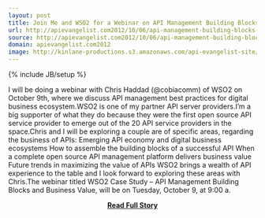 ```yaml
---
layout: post
title: Join Me and WSO2 for a Webinar on API Management Building Blocks and Business Value
url: http://apievangelist.com2012/10/06/api-management-building-blocks-and-business-value-webinar-with-wso2/
source: http://apievangelist.com2012/10/06/api-management-building-blocks-and-business-value-webinar-with-wso2/
domain: apievangelist.com2012
image: http://kinlane-productions.s3.amazonaws.com/api-evangelist-site/blog/wso2-logo.jpeg
---
```

{% include JB/setup %}<p>I will be doing a webinar with Chris Haddad (@cobiacomm) of WSO2 on October 9th, where we discuss API management best practices for digital business ecosystem.WSO2 is one of my partner API server providers.I’m a big supporter of what they do because they were the first open source API service provider to emerge out of the 20 API service providers in the space.Chris and I will be exploring a couple are of specific areas, regarding the business of APIs: Emerging API economy and digital business ecosystems How to assemble the building blocks of a successful API When a complete open source API management platform delivers business value Future trends in maximizing the value of APIs WSO2 brings a wealth of API experience to the table and I look forward to exploring these areas with Chris.The webinar titled WSO2 Case Study – API Management Building Blocks and Business Value, will be on Tuesday, October 9, at 9:00 a.</p>
<center><p><a href="http://apievangelist.com2012/10/06/api-management-building-blocks-and-business-value-webinar-with-wso2/" style='padding:25px; font-sze:18px; font-weight: bold;'>Read Full Story</a></p></center>
